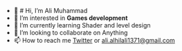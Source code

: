 - 👋 # Hi, I’m Ali Muhammad
- 👀 I’m interested in **Games development**
- 🌱 I’m currently learning Shader and level design
- 💞️ I’m looking to collaborate on Anything
- 📫 How to reach me [Twitter](https://twitter.com/_atoGames) or ali.alhilali1371@gmail.com

<!---
atoGames/atoGames is a ✨ special ✨ repository because its `README.md` (this file) appears on your GitHub profile.
You can click the Preview link to take a look at your changes.
--->
